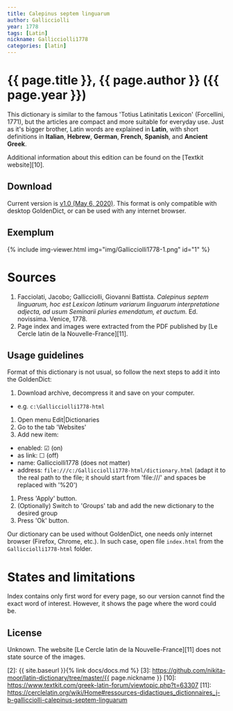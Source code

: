 ```yaml
---
title: Calepinus septem linguarum
author: Gallicciolli
year: 1778
tags: [Latin]
nickname: Gallicciolli1778
categories: [latin]
---
```

# {{ page.title }}, {{ page.author }} ({{ page.year }})

This dictionary is similar to the famous 'Totius Latinitatis Lexicon' (Forcellini, 1771), but the articles are compact and more suitable for everyday use. Just as it's bigger brother, Latin words are explained in **Latin**, with short definitions in **Italian**, **Hebrew**, **German**, **French**, **Spanish**, and **Ancient Greek**.

Additional information about this edition can be found on the [Textkit website][10].


## Download

Current version is [v1.0 (May 6, 2020)][1]. This format is only compatible with desktop GoldenDict, or can be used with any internet browser.


## Exemplum

{% include img-viewer.html img="img/Gallicciolli1778-1.png" id="1" %}


# Sources

1. Facciolati, Jacobo; Gallicciolli, Giovanni Battista. _Calepinus septem linguarum, hoc est Lexicon latinum variarum linguarum interpretatione adjecta, ad usum Seminarii pluries emendatum, et auctum._ Ed. novissima. Venice, 1778.
1. Page index and images were extracted from the PDF published by [Le Cercle latin de la Nouvelle-France][11].


## Usage guidelines

Format of this dictionary is not usual, so follow the next steps to add it into the GoldenDict:

1. Download archive, decompress it and save on your computer.
  - e.g. `c:\Gallicciolli1778-html`
1. Open menu Edit\|Dictionaries
1. Go to the tab 'Websites'
1. Add new item:
  - enabled: ☑ (on)
  - as link: ☐ (off)
  - name: Gallicciolli1778 (does not matter)
  - address: `file:///c:/Gallicciolli1778-html/dictionary.html` (adapt it to the real path to the file; it should start from 'file:///' and spaces be replaced with '%20')
1. Press 'Apply' button.
1. (Optionally) Switch to 'Groups' tab and add the new dictionary to the desired group
1. Press 'Ok' button.

Our dictionary can be used without GoldenDict, one needs only internet browser (Firefox, Chrome, etc.). In such case, open file `index.html` from the `Gallicciolli1778-html` folder.


# States and limitations

Index contains only first word for every page, so our version cannot find the exact word of interest. However, it shows the page where the word could be.


## License

Unknown. The website [Le Cercle latin de la Nouvelle-France][11] does not state source of the images.


[1]: https://github.com/nikita-moor/latin-dictionary/releases/tag/2020-02-20
[2]: {{ site.baseurl }}{% link docs/docs.md %}
[3]: https://github.com/nikita-moor/latin-dictionary/tree/master/{{ page.nickname }}
[10]: https://www.textkit.com/greek-latin-forum/viewtopic.php?t=63307
[11]: https://cerclelatin.org/wiki/Home#ressources-didactiques_dictionnaires_j-b-gallicciolli-calepinus-septem-linguarum
